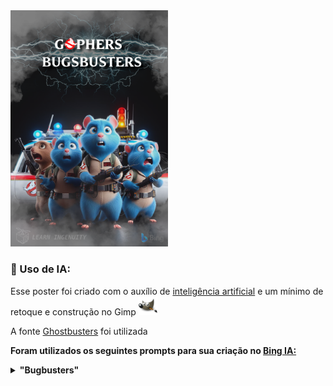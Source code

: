 <img src="./poster.png" width="50%">

### :robot: Uso de IA:

Esse poster foi criado com o auxílio de [inteligência artificial](https://www.bing.com/images/) e um mínimo de 
retoque e construção no Gimp [<img src="../../assets/icons/gimp.svg" width="30" height="30" title="Gimp" alt="Logo do Gimp" />](https://www.gimp.org/)

A fonte [Ghostbusters](https://www.dafont.com/pt/ghostbusters.font) foi utilizada


__Foram utilizados os seguintes prompts para sua criação no [Bing IA:](https://www.bing.com/images/create/)__

<details>
  <summary><b>"Bugbusters" </b></summary>
<i>"SOMENTE 4 Gophers azuis com roupas de BUGbusters inspirado em ghostbusters, um segurando a arma de protons, todos de frente com rosto de assustados e seja possivel ver o carro ecto-1 e a sede do corpo de bombeiros caracterisca dos ghostbusters, poster de filme estilo pixar 3d ceu preto chapado sem nuvems "<b>(sic)</b></i>
</details>

